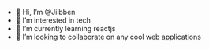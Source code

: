 - 👋 Hi, I’m @Jiibben
- 👀 I’m interested in tech
- 🌱 I’m currently learning reactjs
- 💞️ I’m looking to collaborate on any cool web applications
     

